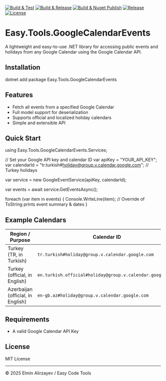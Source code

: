 ﻿[![Build & Test](https://github.com/elminalirzayev/Easy.Tools.GoogleCalendarEvents/actions/workflows/build.yml/badge.svg)](https://github.com/elminalirzayev/Easy.Tools.GoogleCalendarEvents/actions/workflows/build.yml)
[![Build & Release](https://github.com/elminalirzayev/Easy.Tools.GoogleCalendarEvents/actions/workflows/release.yml/badge.svg)](https://github.com/elminalirzayev/Easy.Tools.GoogleCalendarEvents/actions/workflows/release.yml)
[![Build & Nuget Publish](https://github.com/elminalirzayev/Easy.Tools.GoogleCalendarEvents/actions/workflows/nuget.yml/badge.svg)](https://github.com/elminalirzayev/Easy.Tools.GoogleCalendarEvents/actions/workflows/nuget.yml)
[![Release](https://img.shields.io/github/v/release/elminalirzayev/Easy.Tools.GoogleCalendarEvents)](https://github.com/elminalirzayev/Easy.Tools.GoogleCalendarEvents/releases)
[![License](https://img.shields.io/github/license/elminalirzayev/Easy.Tools.GoogleCalendarEvents)](https://github.com/elminalirzayev/Easy.Tools.GoogleCalendarEvents/blob/master/LICENSE.txt)


# Easy.Tools.GoogleCalendarEvents

A lightweight and easy-to-use .NET library for accessing public events and holidays from any Google Calendar using the Google Calendar API.

## Installation

dotnet add package Easy.Tools.GoogleCalendarEvents

## Features

- Fetch all events from a specified Google Calendar
- Full model support for deserialization
- Supports official and localized holiday calendars
- Simple and extensible API

## Quick Start

using Easy.Tools.GoogleCalendarEvents.Services;

// Set your Google API key and calendar ID
var apiKey = "YOUR_API_KEY";
var calendarId = "tr.turkish#holiday@group.v.calendar.google.com"; // Turkey holidays

var service = new GoogleEventService(apiKey, calendarId);

var events = await service.GetEventsAsync();

foreach (var item in events)
{
    Console.WriteLine(item); // Override of ToString prints event summary & dates
}

##  Example Calendars

| Region / Purpose     | Calendar ID |
|----------------------|-------------|
| Turkey (TR, in Turkish) | `tr.turkish#holiday@group.v.calendar.google.com` |
| Turkey (official, in English) | `en.turkish.official#holiday@group.v.calendar.google.com` |
| Azerbaijan (official, in English) | `en-gb.az#holiday@group.v.calendar.google.com` |


## Requirements

- A valid Google Calendar API Key 

## License

MIT License

---

© 2025 Elmin Alirzayev / Easy Code Tools

